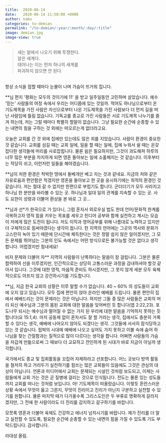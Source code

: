 ```yaml
---
title:  2020-06-14
date:   2020-06-14 11:50:00 +0900
author: namu
categories: to-demian
permalink: "/to-demian/:year/:month/:day/:title"
image: demian.jpg
image-view: true
---
```


> 새는 알에서 나오기 위해 투쟁한다.<br/>
> 알은 세계다.<br/>
> 태어나는 이는 먼저 하나의 세계를<br/>파괴하지 않으면 안 된다.

<br/>항상 소식을 접할 때마다 눈물이 나며 가슴이 뜨거워 집니다.

**님 편지 '평화는 모두의 것이기에 11' 을 받고 일주일동안 고민하며 살았습니다.
예수 '믿는' 사람들의 여정 속에서 우리는 어디쯤에 있는 것일까.
적어도 하나님으로부터 온 기도제목을 가진 사람은 자신으로부터 나온 기도제목을 가진 사람보다 더 먼저 길을 떠난 사람임에 틀림 없습니다.
기독교를 종교로 가진 사람들은 서로 기도제목 나누기를 즐겨 하는데, 저는 그럴 때마다 특별히 할말이 없습니다.
그냥 필요한 순간에 순종할 수 있는 내면의 힘을 구하는 것 외에는 떠오르는게 없더라고요.

오늘은 교회를 간 것 외에 집에만 있는데도 많은 죄를 지었습니다.
사람이 환경이 중요한 것 같습니다.
교회를 섬길 때는 교회 일에, 일을 할 때는 일에, 집에 누워서 쉴 때는 온갖 잡다한 생각들에 머리를 사로잡힙니다.
물론 쉼은 필요하지만, 그것이 과도해져 하루의 너무 많은 부분을 차지하게 되면 영혼 돌아보는 일에 소홀해지는 것 같습니다.
이후부터는 적당히 쉬고, 이런저런 일들을 해야겠습니다.

**님이 처한 환경은 척박한 땅에서 돌베개만 베고 자는 것과 같네요.
지금의 저와 같은 자유로움과 편안함은 적겠지만 영혼을 돌아보고 한 곳을 응시하기에는 최적의 환경인 것 같습니다.
저는 절대 갈 수 없지만 한편으로 부럽기도 합니다.
군더더기가 모두 사라지고 하나님 한 분만을 바라볼 수 있는 곳.
하나님과 일대 일의 관계를 지속할 수 있는 곳.
사도 요한이 성령과 더불어 환상을 본 바로 그 곳...

**님과 선\*가 한국으로 가 있다니,
그럼 혼자서 외로우실 법도 한데 언어/문화적 한계를 극복하고자
영적 힘을 키우는 목표를 세우고 힌디어 공부와 함께 실천하고 계시는 모습이 저에게 많은 도전이 됩니다.
저도 이직과 영어공부를 위해 나름대로 노력하고 있지만 더 구체적으로 힘써야겠다는 생각이 듭니다.
한 지역의 언어에는 그곳의 역사와 문화가 고스란히 녹아 있기 때문에 단시간에 체득한다는 것은 정말 쉽지 않은 일이겠지만,
그 모든 문제를 뛰어넘는 그분의 인도 속에서는 어떤 방식으로든 불가능할 것은 없다고 생각합니다. 어렵겠지만 힘내세요!

비자 문제와 더불어 자** 지역의 사람들이 난폭하다는 말씀이 참 걸립니다.
그분은 물론 합력하여 선을 이루겠지만, 인간적으로는 상당히 고통스러운 과정을 감내하셔야 할것 같아서 입니다.
그것에 대한 영적, 마음적 준비도 하시겠지만, 그 못지 않게 세분 모두 육체적으로도 아프지 않고 강건하시기를 기도합니다.

**님, 지금 한국 교회의 상황은 이루 말할 수가 없습니다.
40 ~ 60% 의 성도들이 교회에 오지 않고 있습니다.
모두 집에 편안히 앉아 온라인 예배를 드립니다.
물론 편안히 집에서 예배드리는 것이 문제라는 것은 아닙니다.
하지만 그들 중 많은 사람들은 교회의 머리 되신 예수님과 그분의 몸된 교회에 대한 말씀을 잊어버린 듯 합니다(엡 2:22,23).
포도나무 되시는 예수님과 떨어질 수 없는 가지 된 우리에 대한 말씀을 기억하지 못하는 듯 합니다(요 15:1,4).
마치 공동체 없이 혼자서도 잘 할 거라는 생각, 집에서도 충분히 거룩할 수 있다는 생각, 예배에 나아오지 않아도 되겠다는 생각.
그것들에 서서히 잠식당하고 있는 것 같습니다.
핍박의 시대에 예배에 나오고 싶어도 가지 못하고 이불 속에 숨어 하나님을 찾는 간절함과는 질적으로 많이 다르다는 생각을 합니다.
어쩌면 사람들의 가슴을 차갑게 만듦으로써 그 때보다 더 교묘하고 잔인하게 된 시대가 바로 지금이 아닐까 생각합니다.

국가에서도 종교 및 집회활동을 꼬집어 자제하라고 선포합니다.
어느 곳보다 방역 활동을 철저히 하고 거리두기 실천하기를 힘쓰는 많은 교회들이 있음에도 그것은 관심의 대상이 아닙니다.
언론과 미디어에서 교회는 문제되는 시설인 것처럼 보도되고, 이제는 사람들에게 교회 가는 것은 곧 질병에 걸리는 것으로 인식됩니다.
전도는 물론 있는 성도들까지 교회를 떠나는 것처럼 보입니다.
아! 기도제목이 떠올랐습니다.
이렇듯 혼란스러운 상황 속에서 무엇이 옳고 그른지, 무엇이 진리이고 진리가 아닌지 구분하고 실천할 수 있기를 원합니다.
물론 마지막 때가 다가올수록 그리스도인은 두 부류로 명확하게 갈라지겠지만, 그 전에 한 사람이라도 더 진리를 감지하고 갈구하기를 바랍니다.

모쪼록 영혼과 더불어 육체도 건강하고 에너지 넘치시기를 바랍니다.
제가 진리를 더 알고 실천할 수 있도록, 필요한 순간에 순종할 수 있는 내면의 힘을 가질 수 있도록 기도 부탁드립니다. 감사합니다.

라대성 올림.

